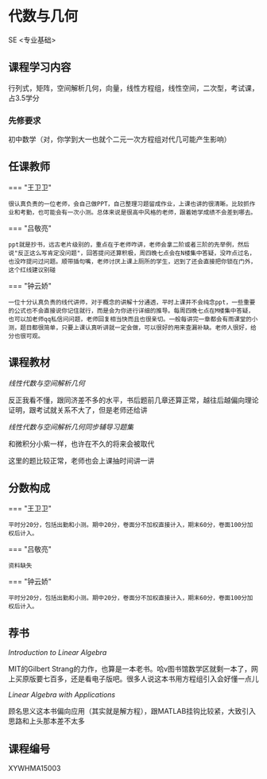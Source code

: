 # 代数与几何



<div class="badges">
<span class="badge se-badge">SE <专业基础></span>
</div>



## 课程学习内容

行列式，矩阵，空间解析几何，向量，线性方程组，线性空间，二次型，考试课，占3.5学分

### 先修要求

初中数学（对，你学到大一也就个二元一次方程组对代几可能产生影响）

## 任课教师

=== "王卫卫"

    很认真负责的一位老师，会自己做PPT，自己整理习题留成作业，上课也讲的很清晰。比较抓作业和考勤，也可能会有一次小测。总体来说是很高中风格的老师，跟着她学成绩不会差到哪去。

=== "吕敬亮"

    ppt就是抄书，远古老片级别的，重点在于老师咋讲，老师会拿二阶或者三阶的先举例，然后说"反正这么写肯定没问题"，回答提问还算积极，周四晚七点会在N楼集中答疑，没咋点过名，也没咋提问过问题。顺带插句嘴，老师讨厌上课上厕所的学生，迟到了还会直接把你锁在门外，这个红线建议别碰
=== "钟云娇"

    一位十分认真负责的线代讲师，对于概念的讲解十分通透，平时上课并不会纯念ppt，一些重要的公式也不会直接说你记住就行，而是会为你进行详细的推导。每周四晚七点在M楼集中答疑，也可以加老师qq私信问问题，老师回复相当快而且也很亲切。一般每讲完一章都会有雨课堂的小测，题目都很简单，只要上课认真听讲就一定会做，可以很好的用来查漏补缺。老师人很好，给分也很可观。

## 课程教材

*线性代数与空间解析几何*

反正我看不懂，跟同济差不多的水平，书后题前几章还算正常，越往后越偏向理论证明，跟考试就关系不大了，但是老师还给讲

*线性代数与空间解析几何同步辅导习题集*

和微积分小紫一样，也许在不久的将来会被取代

这里的题比较正常，老师也会上课抽时间讲一讲

## 分数构成

=== "王卫卫"

    平时分20分，包括出勤和小测。期中20分，卷面分不加权直接计入，期末60分，卷面100分加权后计入。

=== "吕敬亮"

    资料缺失
=== "钟云娇"

    平时分20分，包括出勤和小测。期中20分，卷面分不加权直接计入，期末60分，卷面100分加权后计入。

## 荐书

*Introduction to Linear Algebra*

MIT的Gilbert Strang的力作，也算是一本老书。哈v图书馆数学区就剩一本了，网上买原版要七百多，还是看电子版吧。很多人说这本书用方程组引入会好懂一点儿

*Linear Algebra with Applications*

顾名思义这本书偏向应用（其实就是解方程），跟MATLAB挂钩比较紧，大致引入思路和上头那本差不太多

## 课程编号

XYWHMA15003